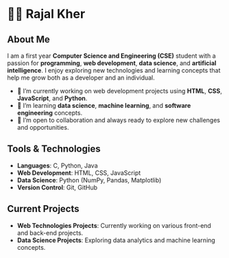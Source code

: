 # 👩‍💻 Rajal Kher

## About Me
I am a first year **Computer Science and Engineering (CSE)** student with a passion for **programming**, **web development**, **data science**, and **artificial intelligence**. I enjoy exploring new technologies and learning concepts that help me grow both as a developer and an individual.

- 🔭 I’m currently working on web development projects using **HTML**, **CSS**, **JavaScript**, and **Python**.
- 🌱 I’m learning **data science**, **machine learning**, and **software engineering** concepts.
- 🤝 I’m open to collaboration and always ready to explore new challenges and opportunities.

## Tools & Technologies
- **Languages**: C, Python, Java
- **Web Development**: HTML, CSS, JavaScript
- **Data Science**: Python (NumPy, Pandas, Matplotlib)
- **Version Control**: Git, GitHub

## Current Projects
- **Web Technologies Projects**: Currently working on various front-end and back-end projects.
- **Data Science Projects**: Exploring data analytics and machine learning concepts.



<!--
**Rajal24/Rajal24** is a ✨ _special_ ✨ repository because its `README.md` (this file) appears on your GitHub profile.

Here are some ideas to get you started:

- 🔭 I’m currently working on ...
- 🌱 I’m currently learning ...
- 👯 I’m looking to collaborate on ...
- 🤔 I’m looking for help with ...
- 💬 Ask me about ...
- 📫 How to reach me: ...
- 😄 Pronouns: ...
- ⚡ Fun fact: ...
-->
